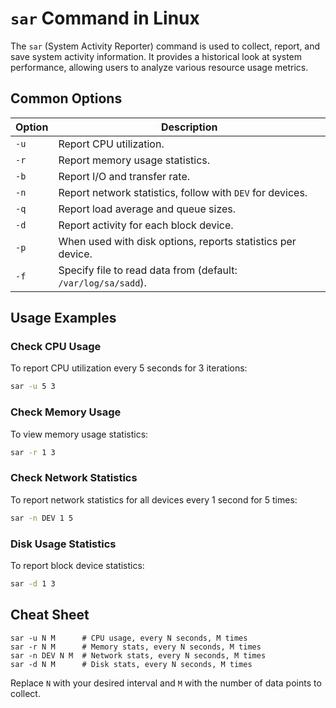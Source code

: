 # `sar` Command in Linux

The `sar` (System Activity Reporter) command is used to collect, report, and save system activity information. It provides a historical look at system performance, allowing users to analyze various resource usage metrics.

## Common Options

| Option       | Description                                              |
|--------------|----------------------------------------------------------|
| `-u`         | Report CPU utilization.                                  |
| `-r`         | Report memory usage statistics.                          |
| `-b`         | Report I/O and transfer rate.                            |
| `-n`         | Report network statistics, follow with `DEV` for devices.|
| `-q`         | Report load average and queue sizes.                     |
| `-d`         | Report activity for each block device.                   |
| `-p`         | When used with disk options, reports statistics per device. |
| `-f`         | Specify file to read data from (default: `/var/log/sa/sadd`).|

## Usage Examples

### Check CPU Usage
To report CPU utilization every 5 seconds for 3 iterations:
```bash
sar -u 5 3
```

### Check Memory Usage
To view memory usage statistics:
```bash
sar -r 1 3
```

### Check Network Statistics
To report network statistics for all devices every 1 second for 5 times:
```bash
sar -n DEV 1 5
```

### Disk Usage Statistics
To report block device statistics:
```bash
sar -d 1 3
```

## Cheat Sheet

```plaintext
sar -u N M      # CPU usage, every N seconds, M times
sar -r N M      # Memory stats, every N seconds, M times
sar -n DEV N M  # Network stats, every N seconds, M times
sar -d N M      # Disk stats, every N seconds, M times
```

Replace `N` with your desired interval and `M` with the number of data points to collect.
